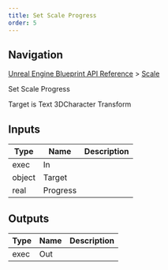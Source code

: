 ```yaml
---
title: Set Scale Progress
order: 5
---
```

## Navigation

[Unreal Engine Blueprint API Reference](https://dev.epicgames.com/documentation/en-us/unreal-engine/BlueprintAPI) > [Scale](https://dev.epicgames.com/documentation/en-us/unreal-engine/BlueprintAPI/Scale)

Set Scale Progress

Target is Text 3DCharacter Transform

## Inputs

| Type | Name | Description |
| --- | --- | --- |
| exec | In |  |
| object | Target |  |
| real | Progress |  |

## Outputs

| Type | Name | Description |
| --- | --- | --- |
| exec | Out |  |

